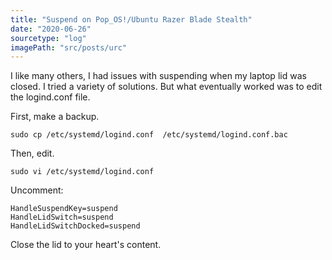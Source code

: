 ```yaml
---
title: "Suspend on Pop_OS!/Ubuntu Razer Blade Stealth"
date: "2020-06-26"
sourcetype: "log"
imagePath: "src/posts/urc"
---
```


I like many others, I had issues with suspending when my laptop lid was closed. I tried a variety of solutions. But what eventually worked was to edit the logind.conf file. 

First, make a backup.
```
sudo cp /etc/systemd/logind.conf  /etc/systemd/logind.conf.bac
```

Then, edit.   

```
sudo vi /etc/systemd/logind.conf 
```
Uncomment:

```
HandleSuspendKey=suspend
HandleLidSwitch=suspend
HandleLidSwitchDocked=suspend
```

Close the lid to your heart's content.
